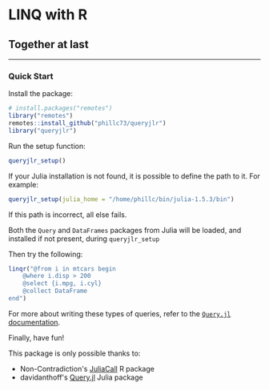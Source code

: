 LINQ with R
=======

## Together at last

-----

### Quick Start

Install the package:

```r
# install.packages("remotes")
library("remotes")
remotes::install_github("phillc73/queryjlr")
library("queryjlr")
```

Run the setup function:

```r
queryjlr_setup()
```
If your Julia installation is not found, it is possible to define the path to it. For example:

```r
queryjlr_setup(julia_home = "/home/phillc/bin/julia-1.5.3/bin")
```

If this path is incorrect, all else fails.

Both the `Query` and `DataFrames` packages from Julia will be loaded, and installed if not present, during `queryjlr_setup`

Then try the following:

```r
linqr("@from i in mtcars begin
    @where i.disp > 200
    @select {i.mpg, i.cyl}
    @collect DataFrame
end")
```

For more about writing these types of queries, refer to the [`Query.jl` documentation](https://www.queryverse.org/Query.jl/stable/linqquerycommands/).

Finally, have fun!

This package is only possible thanks to:

* Non-Contradiction's [JuliaCall](https://github.com/Non-Contradiction/JuliaCall) R package
* davidanthoff's [Query.jl](https://github.com/queryverse/Query.jl) Julia package

